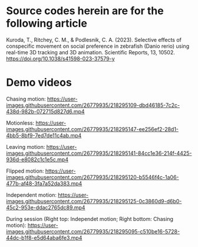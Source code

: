 # Source codes herein are for the following article

Kuroda, T., Ritchey, C. M., & Podlesnik, C. A. (2023). Selective effects of conspecific movement on social preference in zebrafish (Danio rerio) using real-time 3D tracking and 3D animation. Scientific Reports, 13, 10502. https://doi.org/10.1038/s41598-023-37579-y


# Demo videos

Chasing motion:
https://user-images.githubusercontent.com/26779935/218295109-dbd46185-7c2c-438d-982b-072715d827d6.mp4

Motionless:
https://user-images.githubusercontent.com/26779935/218295147-ee256ef2-28d1-4bb5-8bf9-7ed7de11c4ab.mp4

Leaving motion:
https://user-images.githubusercontent.com/26779935/218295141-84cc1e36-214f-4425-936d-e8082c1c1e5c.mp4

Flipped motion:
https://user-images.githubusercontent.com/26779935/218295120-b5546f4c-1a06-477b-af48-3fa7a52da383.mp4

Independent motion:
https://user-images.githubusercontent.com/26779935/218295125-0c3860d9-d6b0-45c2-953e-ddac2765dc89.mp4

During session (Right top: Independet motion; Right bottom: Chasing motion):
https://user-images.githubusercontent.com/26779935/218295095-c510be16-5728-44dc-b1f8-e5d64aba6fe3.mp4
